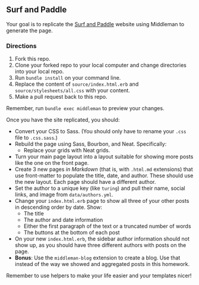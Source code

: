 ## Surf and Paddle

Your goal is to replicate the [Surf and Paddle](surf-and-paddle.png) website
using Middleman to generate the page.

### Directions

1. Fork this repo.
2. Clone your forked repo to your local computer and change directories into your local repo.
3. Run `bundle install` on your command line.
4. Replace the content of `source/index.html.erb` and
   `source/stylesheets/all.css` with your content.
5. Make a pull request back to this repo.

Remember, run `bundle exec middleman` to preview your changes.

Once you have the site replicated, you should:

* Convert your CSS to Sass. (You should only have to rename your `.css` file
  to `.css.sass`.)
* Rebuild the page using Sass, Bourbon, and Neat. Specifically:
  * Replace your grids with Neat grids.
* Turn your main page layout into a layout suitable for showing
  more posts like the one on the front page.
* Create 3 new pages _in Markdown_ (that is, with `.html.md` extensions) that
  use front-matter to populate the title, date, and author. These should
  use the new layout. Each page should have a different author.
* Set the author to a unique key (like `turing`) and pull their name,
  social links, and image from `data/authors.yml`.
* Change your `index.html.erb` page to show all three of your other posts
  in descending order by date. Show:
    * The title
    * The author and date information
    * Either the first paragraph of the text or a truncated number of words
    * The buttons at the bottom of each post
* On your new `index.html.erb`, the sidebar author information should not
  show up, as you should have three different authors with posts on the page.
* __Bonus__: Use the `middleman-blog` extension to create a blog. Use that
  instead of the way we showed and aggregated posts in this homework.

Remember to use helpers to make your life easier and your templates nicer!
